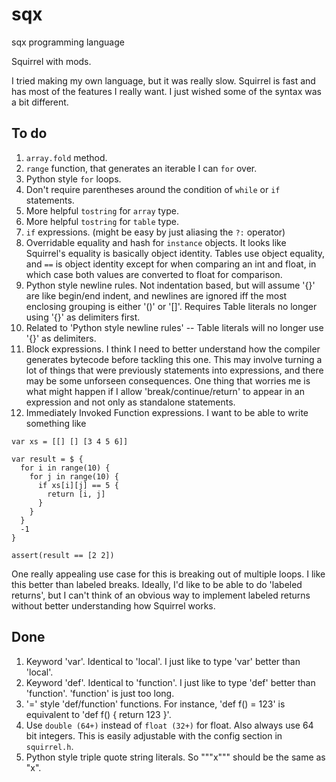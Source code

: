 # sqx

sqx programming language

Squirrel with mods.

I tried making my own language, but it was really slow. Squirrel is fast and has most of the features I really want. I just wished some of the syntax was a bit different.

## To do

1. `array.fold` method.
1. `range` function, that generates an iterable I can `for` over.
1. Python style `for` loops.
1. Don't require parentheses around the condition of `while` or `if` statements.
1. More helpful `tostring` for `array` type.
1. More helpful `tostring` for `table` type.
1. `if` expressions. (might be easy by just aliasing the `?:` operator)
1. Overridable equality and hash for `instance` objects. It looks like Squirrel's equality is basically object identity. Tables use object equality, and `==` is object identity except for when comparing an int and float, in which case both values are converted to float for comparison.
1. Python style newline rules. Not indentation based, but will assume '{}' are like begin/end indent, and newlines are ignored iff the most enclosing grouping is either '()' or '[]'. Requires Table literals no longer using '{}' as delimiters first.
1. Related to 'Python style newline rules' -- Table literals will no longer use '{}' as delimiters.
1. Block expressions. I think I need to better understand how the compiler generates bytecode before tackling this one. This may involve turning a lot of things that were previously statements into expressions, and there may be some unforseen consequences. One thing that worries me is what might happen if I allow 'break/continue/return' to appear in an expression and not only as standalone statements.
1. Immediately Invoked Function expressions. I want to be able to write something like

  ```
  var xs = [[] [] [3 4 5 6]]

  var result = $ {
    for i in range(10) {
      for j in range(10) {
        if xs[i][j] == 5 {
          return [i, j]
        }
      }
    }
    -1
  }

  assert(result == [2 2])
  ```

  One really appealing use case for this is breaking out of multiple loops. I like this better than labeled breaks. Ideally, I'd like to be able to do 'labeled returns', but I can't think of an obvious way to implement labeled returns without better understanding how Squirrel works.

## Done

1. Keyword 'var'. Identical to 'local'. I just like to type 'var' better than 'local'.
1. Keyword 'def'. Identical to 'function'. I just like to type 'def' better than 'function'. 'function' is just too long.
1. '=' style 'def/function' functions. For instance, 'def f() = 123' is equivalent to 'def f() { return 123 }'.
1. Use `double (64+)` instead of `float (32+)` for float. Also always use 64 bit integers. This is easily adjustable with the config section in `squirrel.h`.
1. Python style triple quote string literals. So """x""" should be the same as "x".
